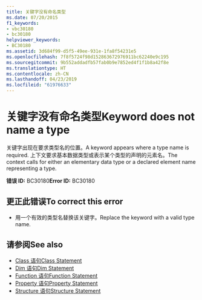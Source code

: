 ```yaml
---
title: 关键字没有命名类型
ms.date: 07/20/2015
f1_keywords:
- vbc30180
- bc30180
helpviewer_keywords:
- BC30180
ms.assetid: 3d684f99-d5f5-49ee-931e-1fa8f54231e5
ms.openlocfilehash: 7f8f5724f98d152863672976911bc62240e9c195
ms.sourcegitcommit: 9b552addadfb57fab0b9e7852ed4f1f1b8a42f8e
ms.translationtype: HT
ms.contentlocale: zh-CN
ms.lasthandoff: 04/23/2019
ms.locfileid: "61976633"
---
```

# <a name="keyword-does-not-name-a-type"></a><span data-ttu-id="72cd3-102">关键字没有命名类型</span><span class="sxs-lookup"><span data-stu-id="72cd3-102">Keyword does not name a type</span></span>
<span data-ttu-id="72cd3-103">关键字出现在要求类型名的位置。</span><span class="sxs-lookup"><span data-stu-id="72cd3-103">A keyword appears where a type name is required.</span></span> <span data-ttu-id="72cd3-104">上下文要求基本数据类型或表示某个类型的声明的元素名。</span><span class="sxs-lookup"><span data-stu-id="72cd3-104">The context calls for either an elementary data type or a declared element name representing a type.</span></span>  
  
 <span data-ttu-id="72cd3-105">**错误 ID:** BC30180</span><span class="sxs-lookup"><span data-stu-id="72cd3-105">**Error ID:** BC30180</span></span>  
  
## <a name="to-correct-this-error"></a><span data-ttu-id="72cd3-106">更正此错误</span><span class="sxs-lookup"><span data-stu-id="72cd3-106">To correct this error</span></span>  
  
- <span data-ttu-id="72cd3-107">用一个有效的类型名替换该关键字。</span><span class="sxs-lookup"><span data-stu-id="72cd3-107">Replace the keyword with a valid type name.</span></span>  
  
## <a name="see-also"></a><span data-ttu-id="72cd3-108">请参阅</span><span class="sxs-lookup"><span data-stu-id="72cd3-108">See also</span></span>

- [<span data-ttu-id="72cd3-109">Class 语句</span><span class="sxs-lookup"><span data-stu-id="72cd3-109">Class Statement</span></span>](../../visual-basic/language-reference/statements/class-statement.md)
- [<span data-ttu-id="72cd3-110">Dim 语句</span><span class="sxs-lookup"><span data-stu-id="72cd3-110">Dim Statement</span></span>](../../visual-basic/language-reference/statements/dim-statement.md)
- [<span data-ttu-id="72cd3-111">Function 语句</span><span class="sxs-lookup"><span data-stu-id="72cd3-111">Function Statement</span></span>](../../visual-basic/language-reference/statements/function-statement.md)
- [<span data-ttu-id="72cd3-112">Property 语句</span><span class="sxs-lookup"><span data-stu-id="72cd3-112">Property Statement</span></span>](../../visual-basic/language-reference/statements/property-statement.md)
- [<span data-ttu-id="72cd3-113">Structure 语句</span><span class="sxs-lookup"><span data-stu-id="72cd3-113">Structure Statement</span></span>](../../visual-basic/language-reference/statements/structure-statement.md)
